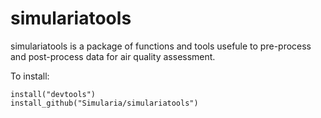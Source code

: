 # simulariatools

simulariatools is a package of functions and tools usefule to pre-process and post-process
data for air quality assessment.

To install:
 
    install("devtools")
    install_github("Simularia/simulariatools")


